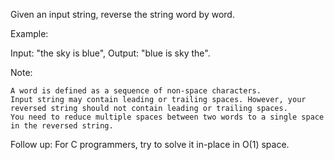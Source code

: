 Given an input string, reverse the string word by word.

Example:&nbsp;&nbsp;


Input: &quot;the sky is blue&quot;,
Output:&nbsp;&quot;blue is sky the&quot;.


Note:


	A word is defined as a sequence of non-space characters.
	Input string may contain leading or trailing spaces. However, your reversed string should not contain leading or trailing spaces.
	You need to reduce multiple spaces between two words to a single space in the reversed string.


Follow up:&nbsp;For C programmers, try to solve it in-place in O(1) space.
